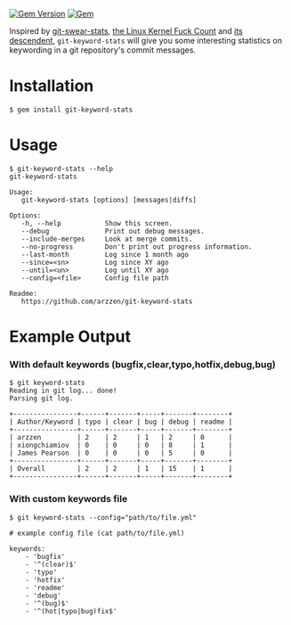 [![Gem Version](https://badge.fury.io/rb/git-keyword-stats.svg)](https://rubygems.org/gems/git-keyword-stats) [![Gem](https://img.shields.io/gem/dt/git-keyword-stats.svg)](https://rubygems.org/gems/git-keyword-stats)

Inspired by [git-swear-stats], [the Linux Kernel Fuck Count] and [its descendent],
`git-keyword-stats` will give you some interesting statistics on keywording in a
git repository's commit messages.

[the Linux Kernel Fuck Count]: http://durak.org/sean/pubs/kfc/
[its descendent]: http://www.vidarholen.net/contents/wordcount/
[git-swear-stats]: https://github.com/xiongchiamiov/git-swear-stats

# Installation

    $ gem install git-keyword-stats

# Usage

    $ git-keyword-stats --help
    git-keyword-stats
    
    Usage:
       git-keyword-stats [options] [messages|diffs]
    
    Options:
       -h, --help           Show this screen.
       --debug              Print out debug messages.
       --include-merges     Look at merge commits.
       --no-progress        Don't print out progress information.
       --last-month         Log since 1 month ago
       --since=<sn>         Log since XY ago
       --until=<un>         Log until XY ago
       --config=<file>      Config file path
    
    Readme:
       https://github.com/arzzen/git-keyword-stats


# Example Output

### With default keywords (bugfix,clear,typo,hotfix,debug,bug)

    $ git keyword-stats 
    Reading in git log... done!
    Parsing git log.
    
    +----------------+------+-------+-----+-------+--------+
    | Author/Keyword | typo | clear | bug | debug | readme |
    +----------------+------+-------+-----+-------+--------+
    | arzzen         | 2    | 2     | 1   | 2     | 0      |
    | xiongchiamiov  | 0    | 0     | 0   | 8     | 1      |
    | James Pearson  | 0    | 0     | 0   | 5     | 0      |
    +----------------+------+-------+-----+-------+--------+
    | Overall        | 2    | 2     | 1   | 15    | 1      |
    +----------------+------+-------+-----+-------+--------+

### With custom keywords file

    $ git keyword-stats --config="path/to/file.yml"
    
    # example config file (cat path/to/file.yml)
    
    keywords:
        - 'bugfix'
        - '^(clear)$'
        - 'typo'
        - 'hotfix'
        - 'readme'
        - 'debug'
        - '^(bug)$'
        - '^(hot|typo|bug)fix$' 
        
        


